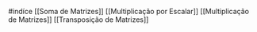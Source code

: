 #indíce 
[[Soma de Matrizes]]
[[Multiplicação por Escalar]]
[[Multiplicação de Matrizes]]
[[Transposição de Matrizes]]
